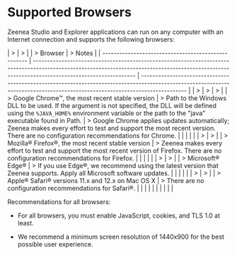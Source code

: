 <!-- #p100003 -->
# Supported Browsers

<!-- #p100009 -->
Zeenea Studio and Explorer applications can run on any computer with an Internet connection and supports the following browsers:

<!-- multiline -->
| &gt; <!-- #p100015 -->                                 | &gt; <!-- #p100027 -->                                                                                                                                                                              |
| &gt; Browser                                           | &gt; Notes                                                                                                                                                                                          |
| --------------------------------------------------- | ------------------------------------------------------------------------------------------------------------------------------------------------------------------------------------------------ | ---------------------------------------------------------------------------------------------------------------------------------------------------------------------------- |
| &gt; <!-- #p100042 -->                                 | &gt; <!-- #p100057 -->                                                                                                                                                                              | &gt; <!-- #p100069 -->                                                                                                                                                          |
| &gt; Google Chrome™, the most recent stable version    | &gt; Path to the Windows DLL to be used. If the argument is not specified, the DLL will be defined using the `%JAVA_HOME%` environment variable or the path to the "java" executable found in Path. | &gt; Google Chrome applies updates automatically; Zeenea makes every effort to test and support the most recent version. There are no configuration recommendations for Chrome. |
|                                                     |                                                                                                                                                                                                  |                                                                                                                                                                              |
| &gt; <!-- #p100084 -->                                 | &gt; <!-- #p100096 -->                                                                                                                                                                              |
| &gt; Mozilla® Firefox®, the most recent stable version | &gt; Zeenea makes every effort to test and support the most recent version of Firefox. There are no configuration recommendations for Firefox.                                                      |
|                                                     |                                                                                                                                                                                                  |                                                                                                                                                                              |
| &gt; <!-- #p100111 -->                                 | &gt; <!-- #p100123 -->                                                                                                                                                                              |
| &gt; Microsoft® Edge®                                  | &gt; If you use Edge®, we recommend using the latest version that Zeenea supports. Apply all Microsoft software updates.                                                                            |
|                                                     |                                                                                                                                                                                                  |                                                                                                                                                                              |
| &gt; <!-- #p100138 -->                                 | &gt; <!-- #p100150 -->                                                                                                                                                                              |
| &gt; Apple® Safari® versions 11.x and 12.x on Mac OS X | &gt; There are no configuration recommendations for Safari®.                                                                                                                                        |
|                                                     |                                                                                                                                                                                                  |                                                                                                                                                                              |
|
|                                                     |                                                                                                                                                                                                  |                                                                                                                                                                              |

<!-- #p100171 -->
Recommendations for all browsers:

- <!-- #p100177 -->
  For all browsers, you must enable JavaScript, cookies, and TLS 1.0 at least.

- <!-- #p100186 -->
  We recommend a minimum screen resolution of 1440x900 for the best possible user experience.

